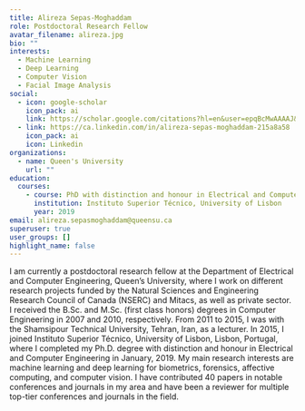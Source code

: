 ```yaml
---
title: Alireza Sepas-Moghaddam
role: Postdoctoral Research Fellow
avatar_filename: alireza.jpg
bio: ""
interests:
  - Machine Learning
  - Deep Learning
  - Computer Vision
  - Facial Image Analysis
social:
  - icon: google-scholar
    icon_pack: ai
    link: https://scholar.google.com/citations?hl=en&user=epqBcMwAAAAJ&view_op=list_works&sortby=pubdate
  - link: https://ca.linkedin.com/in/alireza-sepas-moghaddam-215a8a58
    icon_pack: ai
    icon: Linkedin
organizations:
  - name: Queen's University
    url: ""
education:
  courses:
    - course: PhD with distinction and honour in Electrical and Computer Engineering
      institution: Instituto Superior Técnico, University of Lisbon
      year: 2019
email: alireza.sepasmoghaddam@queensu.ca
superuser: true
user_groups: []
highlight_name: false
---
```

I am currently a postdoctoral research fellow at the Department of Electrical and Computer Engineering, Queen’s University, where I work on different research projects funded by the Natural Sciences and Engineering Research Council of Canada (NSERC) and Mitacs, as well as private sector. I received the B.Sc. and M.Sc. (first class honors) degrees in Computer Engineering in 2007 and 2010, respectively. From 2011 to 2015, I was with the Shamsipour Technical University, Tehran, Iran, as a lecturer. In 2015, I joined Instituto Superior Técnico, University of Lisbon, Lisbon, Portugal, where I completed my Ph.D. degree with distinction and honour in Electrical and Computer Engineering in January, 2019. My main research interests are machine learning and deep learning for biometrics, forensics, affective computing, and computer vision. I have contributed 40 papers in notable conferences and journals in my area and have been a reviewer for multiple top-tier conferences and journals in the field.
